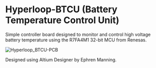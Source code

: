 # Hyperloop-BTCU (Battery Temperature Control Unit)
Simple controller board designed to monitor and control high voltage battery temperature using the R7FA4M1 32-bit MCU from Renesas.

![Hyperloop_BTCU-PCB](https://github.com/ephrenm/Hyperloop-BTCU/assets/116685385/f300172a-809e-4943-a776-379947aa37bb)

Designed using Altium Designer by Ephren Manning.
